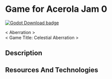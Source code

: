 # Game for Acerola Jam 0

<p>
  <a href="https://godotengine.org/download">
	<img alt="Godot Download badge" src="https://img.shields.io/badge/godot-4.2.1-blue">
  </a>
</p>

< Aberration > \
< Game Title: Celestial Aberration >

## Description

## Resources And Technologies
